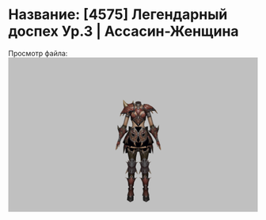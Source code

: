 # Название: [4575] Легендарный доспех Ур.3 | Ассасин-Женщина

Просмотр файла:
![p070020.png](p070020.png)